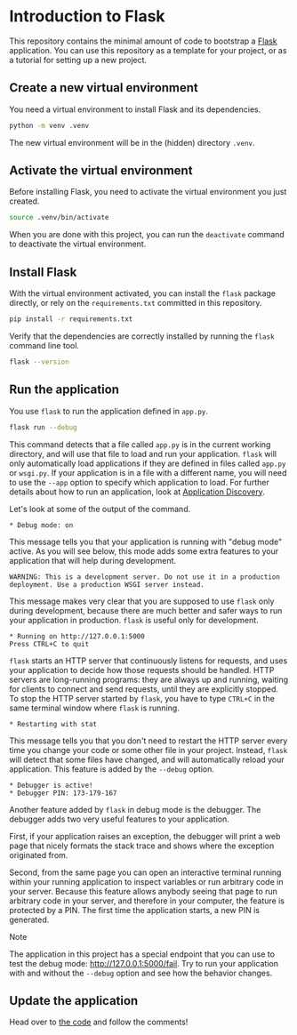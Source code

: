 # Introduction to Flask

This repository contains the minimal amount of code to bootstrap a
[Flask](https://flask.palletsprojects.com/en/stable/) application. You can use
this repository as a template for your project, or as a tutorial for setting up
a new project.

## Create a new virtual environment

You need a virtual environment to install Flask and its dependencies.

```sh
python -m venv .venv
```

The new virtual environment will be in the (hidden) directory `.venv`.

## Activate the virtual environment

Before installing Flask, you need to activate the virtual environment you just
created.

```sh
source .venv/bin/activate
```

When you are done with this project, you can run the `deactivate` command to
deactivate the virtual environment.

## Install Flask

With the virtual environment activated, you can install the `flask` package
directly, or rely on the `requirements.txt` committed in this repository.

```sh
pip install -r requirements.txt
```

Verify that the dependencies are correctly installed by running the `flask`
command line tool.

```sh
flask --version
```

## Run the application

You use `flask` to run the application defined in `app.py`.

```sh
flask run --debug
```

This command detects that a file called `app.py` is in the current working
directory, and will use that file to load and run your application. `flask` will
only automatically load applications if they are defined in files called
`app.py` or `wsgi.py`. If your application is in a file with a different name,
you will need to use the `--app` option to specify which application to load.
For further details about how to run an application, look at [Application
Discovery](https://flask.palletsprojects.com/en/stable/cli/#application-discovery).

Let's look at some of the output of the command.

```
* Debug mode: on
```

This message tells you that your application is running with "debug mode"
active. As you will see below, this mode adds some extra features to your
application that will help during development.

```
WARNING: This is a development server. Do not use it in a production deployment. Use a production WSGI server instead.
```

This message makes very clear that you are supposed to use `flask` only during
development, because there are much better and safer ways to run your
application in production. `flask` is useful only for development.

```
* Running on http://127.0.0.1:5000
Press CTRL+C to quit
```

`flask` starts an HTTP server that continuously listens for requests, and uses
your application to decide how those requests should be handled. HTTP servers
are long-running programs: they are always up and running, waiting for clients
to connect and send requests, until they are explicitly stopped. To stop the
HTTP server started by `flask`, you have to type `CTRL+C` in the same terminal
window where `flask` is running.

```
* Restarting with stat
```

This message tells you that you don't need to restart the HTTP server every time
you change your code or some other file in your project. Instead, `flask` will
detect that some files have changed, and will automatically reload your
application. This feature is added by the `--debug` option.

```
* Debugger is active!
* Debugger PIN: 173-179-167
```

Another feature added by `flask` in debug mode is the debugger. The debugger
adds two very useful features to your application. 

First, if your application raises an exception, the debugger will print a web
page that nicely formats the stack trace and shows where the exception
originated from. 

Second, from the same page you can open an interactive terminal running within
your running application to inspect variables or run arbitrary code in your
server. Because this feature allows anybody seeing that page to run arbitrary
code in your server, and therefore in your computer, the feature is protected by
a PIN. The first time the application starts, a new PIN is generated.

> [!NOTE]
> The application in this project has a special endpoint that you can use to
> test the debug mode: http://127.0.0.1:5000/fail. Try to run your application
> with and without the `--debug` option and see how the behavior changes.

## Update the application

Head over to [the code](app.py) and follow the comments!
